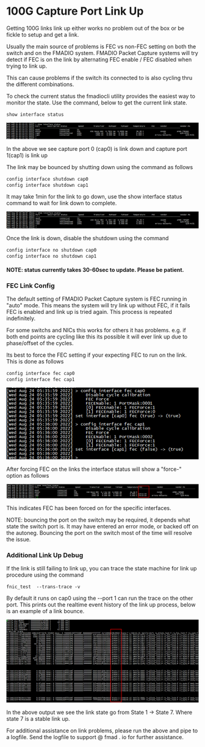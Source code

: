 # 100G Capture Port Link Up

Getting 100G links link up either works no problem out of the box or be fickle to setup and get a link.

Usually the main source of problems is FEC vs non-FEC setting on both the switch and on the FMADIO system. FMADIO Packet Capture systems will try detect if FEC is on the link by alternating FEC enable / FEC disabled when trying to link up.

This can cause problems if the switch its connected to is also cycling thru the different combinations.

To check the current status the fmadiocli utility provides the easiest way to monitor the state. Use the command, below to get the current link state.

```
show interface status
```

![](../.gitbook/assets/image.png)

In the above we see capture port 0 (cap0) is link down and capture port 1(cap1) is link up

The link may be bounced by shutting down using the command as follows

```
config interface shutdown cap0
config interface shutdown cap1
```

It may take 1min for the link to go down, use the show interface status command to wait for link down to complete.

![](<../.gitbook/assets/image (134).png>)

Once the link is down, disable the shutdown using the command

```
config interface no shutdown cap0
config interface no shutdown cap1
```

#### NOTE: status currently takes 30-60sec to update. Please be patient.

### FEC Link Config

The default setting of FMADIO Packet Capture system is FEC running in "auto" mode. This means the system will try link up without FEC, if it fails FEC is enabled and link up is tried again. This process is repeated indefinitely.

For some switchs and NICs this works for others it has problems. e.g. if both end points are cycling like this its possible it will ever link up due to phase/offset of the cycles.

Its best to force the FEC setting if your expecting FEC to run on the link. This is done as follows

```
config interface fec cap0
config interface fec cap1
```

![](<../.gitbook/assets/image (70).png>)

After forcing FEC on the links the interface status will show a "force-" option as follows

![](<../.gitbook/assets/image (129).png>)

This indicates FEC has been forced on for the specific interfaces.

NOTE: bouncing the port on the switch may be required, it depends what state the switch port is. It may have entered an error mode, or backed off on the autoneg. Bouncing the port on the switch most of the time will resolve the issue.

### Additional Link Up Debug

If the link is still failing to link up, you can trace the state machine for link up procedure using the command

```
fnic_test  --trans-trace -v
```

By default it runs on cap0  using the --port 1 can run the trace on the other port. This prints out the realtime event history of the link up process, below is an example of a link bounce.

![](<../.gitbook/assets/image (4).png>)

In the above output we see the link state go from State 1 -> State 7. Where state 7 is a stable link up.

For additional assistance on link problems, please run the above and pipe to a logfile. Send the logfile to support @ fmad . io for further assistance.
